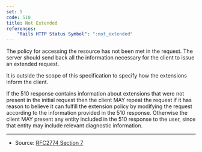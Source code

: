 ```yaml
---
set: 5
code: 510
title: Not Extended
references:
    "Rails HTTP Status Symbol": ":not_extended"
---
```


The policy for accessing the resource has not been met in the request. The
server should send back all the information necessary for the client to issue an
extended request.

It is outside the scope of this specification to specify how
the extensions inform the client.

If the 510 response contains information about extensions that were not present
in the initial request then the client MAY repeat the request if it has reason
to believe it can fulfill the extension policy by modifying the request
according to the information provided in the 510 response. Otherwise the client
MAY present any entity included in the 510 response to the user, since that
entity may include relevant diagnostic information.

---

* Source: [RFC2774 Section 7][1]

[1]: <http://tools.ietf.org/html/rfc2774#section-7>